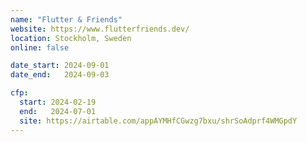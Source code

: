 ```yaml
---
name: "Flutter & Friends"
website: https://www.flutterfriends.dev/
location: Stockholm, Sweden
online: false

date_start: 2024-09-01
date_end:   2024-09-03

cfp:
  start: 2024-02-19
  end:   2024-07-01
  site: https://airtable.com/appAYMHfCGwzg7bxu/shrSoAdprf4WMGpdY
---
```

